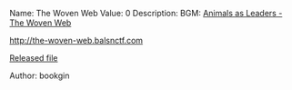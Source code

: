 Name: The Woven Web
Value: 0
Description: BGM: [Animals as Leaders - The Woven Web](https://www.youtube.com/watch?v=g68hQ4zJ3t0)

http://the-woven-web.balsnctf.com

[Released file](https://balsnctf-challenges-2020.s3.amazonaws.com/the-woven-web/88684fad580e15384b738656e2b7e3cbde9d04b6cb350312a097cf0694e5e1d5.zip)

Author: bookgin
